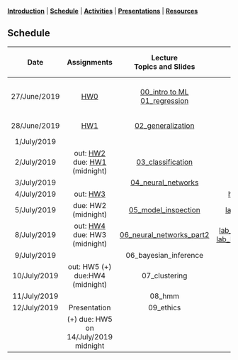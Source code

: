 [**Introduction**](https://melaniefp.github.io/intro_to_ML_DSC6135/) | [**Schedule**](schedule.html) | [**Activities**](activities.html) | [**Presentations**](papers/presentations.html) | [**Resources**](references.html)

## Schedule

|  **Date** | **Assignments** | **Lecture<br/>Topics and Slides** | **Practicals** | **Supplemental,<br/> Readings and Demos** |
| :---: | :---: | :---: | :---: | :---: |
|  27/June/2019 | [HW0](hw/hw0.md) | [00_intro to ML](slides/00_intro_slides.pdf) [01_regression](slides/01_regression.pdf) |  | [intro_numpy.ipynb](supplementary/intro_numpy.ipynb)<br/> [00_review_notes.pdf](slides/00_review_notes.pdf)<br/> Section 2.3 of ESL Book |
|  28/June/2019 | [HW1](hw/hw1.md) | [02_generalization](slides/02_generalization)  |  [lab_generalization](supplementary/02_practical_variance_reduction_and_likelihood.ipynb) | Chap.3 Bishop<br>Chap.7 ESL|
|  1/July/2019 |  | | [ideathon](https://docs.google.com/document/d/18zX8fHoosjsIoUFmhmZ9GdhB6ZjSFNqCyILRMtCCP4E/edit?usp=sharing)  | Chap.3 Bishop |
|  2/July/2019 | out: [HW2](hw/hw2.md) <br/> due: [HW1](hw/hw1.md) (midnight) | [03_classification](slides/classification/03_classification.ipynb) | [lab_classification](slides/classification/practical_classification.zip)  | Section 4.1 Bishop<br>Section 4.3 Bishop |
|  3/July/2019 |  | [04_neural_networks](slides/neural_networks/04_neural_networks.ipynb) | | [external_demo](https://playground.tensorflow.org) |
|  4/July/2019 | out: [HW3](hw/hw3.md) | | [hackathon](slides/hackathon.zip) (4-8pm)  |  |
|  5/July/2019 | due: HW2 (midnight) | [05_model_inspection](slides/05_practical.pdf) | [lab_model_inspection](slides/05_practical_using_models_in_practice.zip)  | [further_reading1](https://www.ritchieng.com/machine-learning-evaluate-linear-regression-model/)<br> [further_reading2](https://christophm.github.io/interpretable-ml-book/feature-importance.html) |
|  8/July/2019 | out: [HW4](hw/hw4.md)<br/> due: HW3 (midnight) | [06_neural_networks_part2](slides/neural_networks/04_neural_networks_part2.ipynb) | [lab_NN_linear_regression](https://colab.research.google.com/drive/1JfzPbBRXfgx9SOHbkCVNxAirfqH_7Ic7#scrollTo=ALAbFrjKDu_H) [lab_NN_logistic_regression](https://colab.research.google.com/drive/1W4MZqQr04NeM42ryrFEBnUuKjgB4DfBA)  |[ext_link](http://neuralnetworksanddeeplearning.com/chap4.html)<br/> [optimizers](http://ruder.io/optimizing-gradient-descent/) |
|  9/July/2019 |  | 06_bayesian_inference |  |  |
|  10/July/2019 | out: HW5 (+)<br> due:HW4 (midnight) | 07_clustering |  | [demo_kmeans](https://www.naftaliharris.com/blog/visualizing-k-means-clustering/) |
|  11/July/2019 |  | 08_hmm |  |  |
|  12/July/2019 | Presentation | 09_ethics | [presentations](papers/presentations.html) | [Git tutorial](https://learngitbranching.js.org/) |
|   | (+) due: HW5 on 14/July/2019 midnight |  |  |  |

